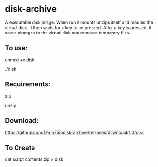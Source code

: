 # disk-archive
A executable disk image. When run it mounts unzips itself and mounts the virtual disk. It then waits for a key to be pressed. After a key is pressed, it saves changes to the virtual disk and removes temporary files.

## To use:
chmod +x disk

./disk

## Requirements:
zip

unzip

## Download:

https://github.com/Darin755/disk-archive/releases/download/1.0/disk

## To Create

cat script contents.zip > disk
